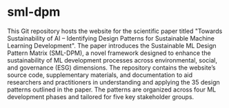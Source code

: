# sml-dpm

This Git repository hosts the website for the scientific paper titled "Towards Sustainability of AI – Identifying Design Patterns for Sustainable Machine Learning Development". The paper introduces the Sustainable ML Design Pattern Matrix (SML-DPM), a novel framework designed to enhance the sustainability of ML development processes across environmental, social, and governance (ESG) dimensions. The repository contains the website’s source code, supplementary materials, and documentation to aid researchers and practitioners in understanding and applying the 35 design patterns outlined in the paper. The patterns are organized across four ML development phases and tailored for five key stakeholder groups.